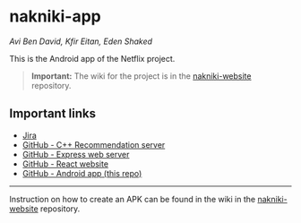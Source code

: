 # nakniki-app

_Avi Ben David, Kfir Eitan, Eden Shaked_

This is the Android app of the Netflix project.

> **Important:** The wiki for the project is in the [nakniki-website](https://github.com/Roky360/nakniki-website) repository.

## Important links

* [Jira](https://edenshkd.atlassian.net/jira/software/projects/NP/boards/2/backlog)
* [GitHub - C++ Recommendation server](https://github.com/Roky360/project-netflix)
* [GitHub - Express web server](https://github.com/Roky360/nakniki-web-server)
* [GitHub - React website](https://github.com/Roky360/nakniki-website)
* [GitHub - Android app (this repo)](https://github.com/Roky360/nakniki-app)

---

Instruction on how to create an APK can be found in the wiki in the [nakniki-website](https://github.com/Roky360/nakniki-website) repository.
